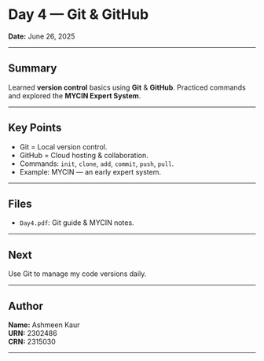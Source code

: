 # Day 4 — Git & GitHub

**Date:** June 26, 2025

---

## Summary

Learned **version control** basics using **Git** & **GitHub**. Practiced commands and explored the **MYCIN Expert System**.

---

## Key Points

- Git = Local version control.
- GitHub = Cloud hosting & collaboration.
- Commands: `init`, `clone`, `add`, `commit`, `push`, `pull`.
- Example: MYCIN — an early expert system.

---

## Files

- `Day4.pdf`: Git guide & MYCIN notes.

---

## Next

Use Git to manage my code versions daily.

---
## Author

**Name:** Ashmeen Kaur  
**URN:** 2302486  
**CRN:** 2315030

---
